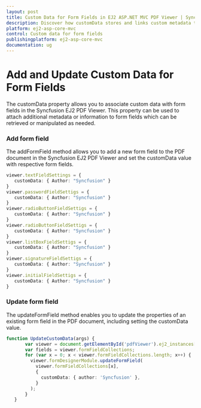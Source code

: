 ```yaml
---
layout: post
title: Custom Data for Form Fields in EJ2 ASP.NET MVC PDF Viewer | Syncfusion
description: Discover how customData stores and links custom metadata to form fields in ASP.NET MVC PDF Viewer component of Syncfusion Essential JS 2 and more.
platform: ej2-asp-core-mvc
control: Custom data for form fields
publishingplatform: ej2-asp-core-mvc
documentation: ug
---
```


# Add and Update Custom Data for Form Fields

The customData property allows you to associate custom data with form fields in the Syncfusion EJ2 PDF Viewer. This property can be used to attach additional metadata or information to form fields which can be retrieved or manipulated as needed.

### Add form field

The addFormField method allows you to add a new form field to the PDF document in the Syncfusion EJ2 PDF Viewer and set the customData value with respective form fields.

```ts
viewer.textFieldSettings = {
   customData: { Author: "Syncfusion" }
}
viewer.passwordFieldSettigs = {
   customData: { Author: "Syncfusion" }
}
viewer.radioButtonFieldSettigs = {
   customData: { Author: "Syncfusion" }
}
viewer.radioButtonFieldSettigs = {
   customData: { Author: "Syncfusion" }
}
viewer.listBoxFieldSettigs = {
   customData: { Author: "Syncfusion" }
}
viewer.signatureFieldSettigs = {
   customData: { Author: "Syncfusion" }
}
viewer.initialFieldSettigs = {
   customData: { Author: "Syncfusion" }
}

```

### Update form field

The updateFormField method enables you to update the properties of an existing form field in the PDF document, including setting the customData value.

```ts
function UpdateCustomData(args) {
       var viewer = document.getElementById('pdfViewer').ej2_instances[0];
       var fields = viewer.formFieldCollections;
       for (var x = 0; x < viewer.formFieldCollections.length; x++) {
         viewer.formDesignerModule.updateFormField(
           viewer.formFieldCollections[x],
           {
             customData: { author: 'Syncfusion' },
           }
         );
       }
   }

```
